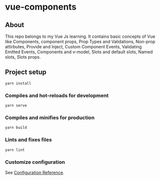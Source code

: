 # vue-components

## About
 This repo belongs to my Vue Js learning. It contains basic concepts of Vue like Components, component props, Prop Types and Validations, Non-prop attirbutes, Provide and Inject, Custom Component Events, Validating Emitted Events, Components and v-model, Slots and default slots, Named slots, Slots props.

## Project setup
```
yarn install
```

### Compiles and hot-reloads for development
```
yarn serve
```

### Compiles and minifies for production
```
yarn build
```

### Lints and fixes files
```
yarn lint
```

### Customize configuration
See [Configuration Reference](https://cli.vuejs.org/config/).

